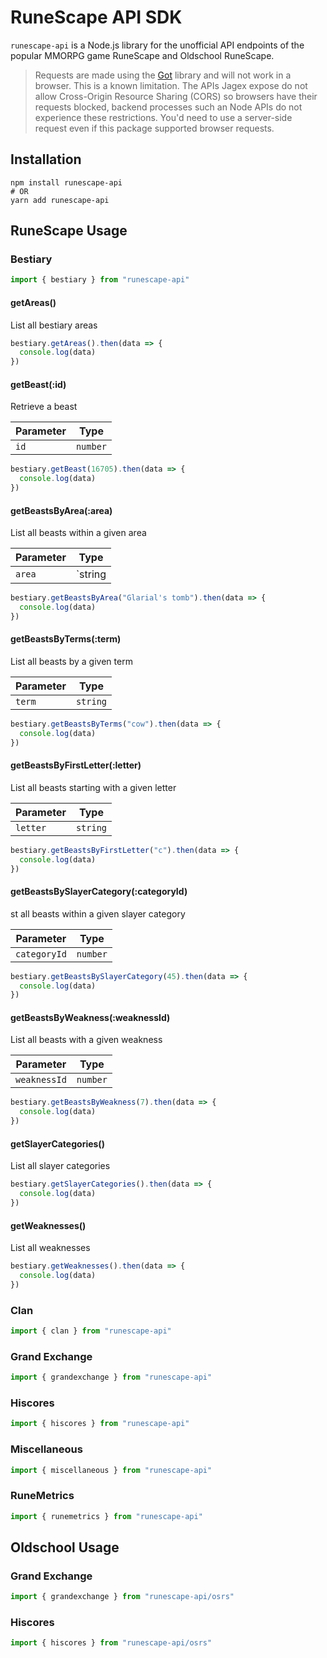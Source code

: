 # RuneScape API SDK

`runescape-api` is a Node.js library for the unofficial API endpoints of the popular MMORPG game RuneScape and Oldschool RuneScape.

> Requests are made using the [Got](https://github.com/sindresorhus/got) library and will not work in a browser. This is a known limitation. The APIs Jagex expose do not allow Cross-Origin Resource Sharing (CORS) so browsers have their requests blocked, backend processes such an Node APIs do not experience these restrictions. You'd need to use a server-side request even if this package supported browser requests.

## Installation

```
npm install runescape-api
# OR
yarn add runescape-api
```

## RuneScape Usage

### Bestiary

```js
import { bestiary } from "runescape-api"
```

#### getAreas()

List all bestiary areas

```js
bestiary.getAreas().then(data => {
  console.log(data)
})
```

#### getBeast(:id)

Retrieve a beast

| Parameter | Type     |
| --------- | -------- |
| `id`      | `number` |

```js
bestiary.getBeast(16705).then(data => {
  console.log(data)
})
```

#### getBeastsByArea(:area)

List all beasts within a given area

| Parameter | Type            |
| --------- | --------------- |
| `area`    | `string | Area` |

```js
bestiary.getBeastsByArea("Glarial's tomb").then(data => {
  console.log(data)
})
```

#### getBeastsByTerms(:term)

List all beasts by a given term

| Parameter | Type     |
| --------- | -------- |
| `term`    | `string` |

```js
bestiary.getBeastsByTerms("cow").then(data => {
  console.log(data)
})
```

#### getBeastsByFirstLetter(:letter)

List all beasts starting with a given letter

| Parameter | Type     |
| --------- | -------- |
| `letter`  | `string` |

```js
bestiary.getBeastsByFirstLetter("c").then(data => {
  console.log(data)
})
```

#### getBeastsBySlayerCategory(:categoryId)

st all beasts within a given slayer category

| Parameter    | Type     |
| ------------ | -------- |
| `categoryId` | `number` |

```js
bestiary.getBeastsBySlayerCategory(45).then(data => {
  console.log(data)
})
```

#### getBeastsByWeakness(:weaknessId)

List all beasts with a given weakness

| Parameter    | Type     |
| ------------ | -------- |
| `weaknessId` | `number` |

```js
bestiary.getBeastsByWeakness(7).then(data => {
  console.log(data)
})
```

#### getSlayerCategories()

List all slayer categories

```js
bestiary.getSlayerCategories().then(data => {
  console.log(data)
})
```

#### getWeaknesses()

List all weaknesses

```js
bestiary.getWeaknesses().then(data => {
  console.log(data)
})
```

### Clan

```js
import { clan } from "runescape-api"
```

### Grand Exchange

```js
import { grandexchange } from "runescape-api"
```

### Hiscores

```js
import { hiscores } from "runescape-api"
```

### Miscellaneous

```js
import { miscellaneous } from "runescape-api"
```

### RuneMetrics

```js
import { runemetrics } from "runescape-api"
```

## Oldschool Usage

### Grand Exchange

```js
import { grandexchange } from "runescape-api/osrs"
```

### Hiscores

```js
import { hiscores } from "runescape-api/osrs"
```
